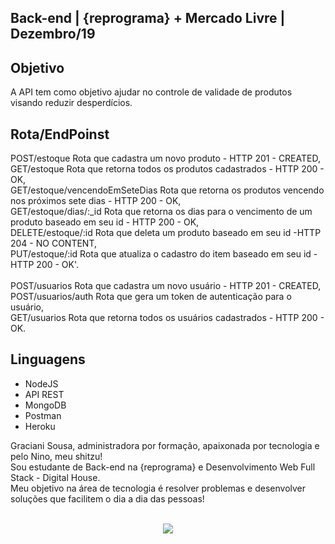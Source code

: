 ## Back-end | {reprograma} + Mercado Livre | Dezembro/19

## Objetivo
A API tem como objetivo ajudar no controle de validade de produtos visando reduzir desperdícios.

## Rota/EndPoinst
POST/estoque Rota que cadastra um novo produto - HTTP 201 - CREATED, <br/>
GET/estoque Rota que retorna todos os produtos cadastrados - HTTP 200 - OK,<br/>
GET/estoque/vencendoEmSeteDias Rota que retorna os produtos vencendo nos próximos sete dias - HTTP 200 - OK,<br/>
GET/estoque/dias/:_id Rota que retorna os dias para o vencimento de um produto baseado em seu id - HTTP 200 - OK,<br/>
DELETE/estoque/:id Rota que deleta um produto baseado em seu id -HTTP 204 - NO CONTENT,<br/>
PUT/estoque/:id Rota que atualiza o cadastro do item baseado em seu id - HTTP 200 - OK'.<br/>
<br/>
POST/usuarios Rota que cadastra um novo usuário - HTTP 201 - CREATED, <br/>
POST/usuarios/auth Rota que gera um token de autenticação para o usuário,<br/>
GET/usuarios Rota que retorna todos os usuários cadastrados - HTTP 200 - OK.<br/>

## Linguagens
* NodeJS
* API REST
* MongoDB
* Postman
* Heroku

Graciani Sousa, administradora por formação, apaixonada por tecnologia e pelo Nino, meu shitzu!<br/>
Sou estudante de Back-end na {reprograma} e Desenvolvimento Web Full Stack - Digital House.<br/>
Meu objetivo na área de tecnologia é resolver problemas e desenvolver soluções que facilitem o dia a dia das pessoas!<br/><br/>


<p align="center"> 
<img src="https://user-images.githubusercontent.com/52472296/70552679-96d78480-1b58-11ea-9d16-80a3b27e6cbe.gif">
</p>
